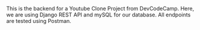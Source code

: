 This is the backend for a Youtube Clone Project from DevCodeCamp.  Here, we are using Django REST API and mySQL for our database.  All endpoints are tested using Postman.
